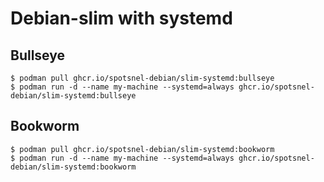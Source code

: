 Debian-slim with systemd
========================


## Bullseye

```
$ podman pull ghcr.io/spotsnel-debian/slim-systemd:bullseye
$ podman run -d --name my-machine --systemd=always ghcr.io/spotsnel-debian/slim-systemd:bullseye
```

## Bookworm

```
$ podman pull ghcr.io/spotsnel-debian/slim-systemd:bookworm
$ podman run -d --name my-machine --systemd=always ghcr.io/spotsnel-debian/slim-systemd:bookworm
```
